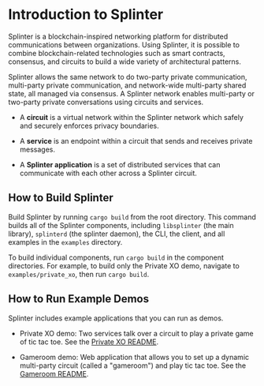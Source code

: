 # Introduction to Splinter

Splinter is a blockchain-inspired networking platform for distributed
communications between organizations. Using Splinter, it is possible to combine
blockchain-related technologies such as smart contracts, consensus, and circuits
to build a wide variety of architectural patterns.

Splinter allows the same network to do two-party private communication,
multi-party private communication, and network-wide multi-party shared state,
all managed via consensus. A Splinter network enables multi-party or two-party
private conversations using circuits and services.

- A **circuit** is a virtual network within the Splinter network which safely
  and securely enforces privacy boundaries.

- A **service** is an endpoint within a circuit that sends and receives private
  messages.

- A **Splinter application** is a set of distributed services that can
  communicate with each other across a Splinter circuit.

## How to Build Splinter

Build Splinter by running `cargo build` from the root directory. This command
builds all of the Splinter components, including `libsplinter` (the main
library), `splinterd` (the splinter daemon), the CLI, the client, and all
examples in the `examples` directory.

To build individual components, run `cargo build` in the component directories.
For example, to build only the Private XO demo, navigate to
`examples/private_xo`, then run `cargo build`.

## How to Run Example Demos

Splinter includes example applications that you can run as demos.

- Private XO demo: Two services talk over a circuit to play a private game of
  tic tac toe. See the [Private XO README](examples/private_xo/README.md).

- Gameroom demo: Web application that allows you to set up a dynamic
  multi-party circuit (called a "gameroom") and play tic tac toe.
  See the [Gameroom README](examples/gameroom/README.md).


